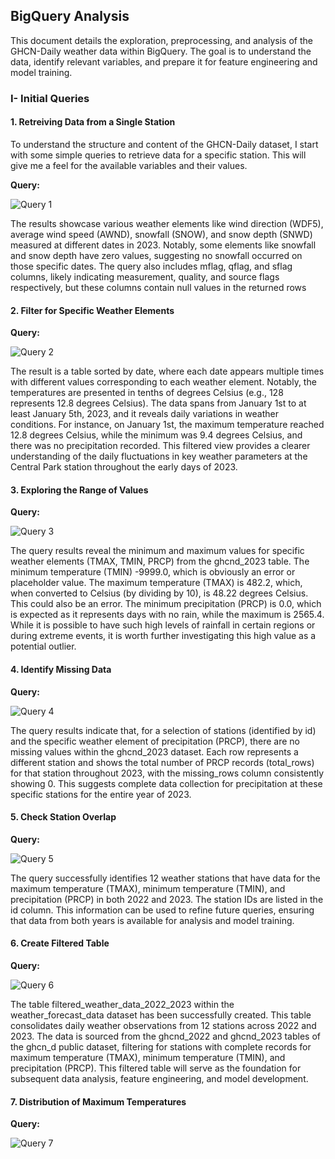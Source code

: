 ## BigQuery Analysis

This document details the exploration, preprocessing, and analysis of the GHCN-Daily weather data within BigQuery. The goal is to understand the data, identify relevant variables, and prepare it for feature engineering and model training.

### I- Initial Queries

#### 1. Retreiving Data from a Single Station

To understand the structure and content of the GHCN-Daily dataset, I start with some simple queries to retrieve data for a specific station. This will give me a feel for the available variables and their values.

**Query:**

![Query 1](BigQuery-images/Bq-1.png)

The results showcase various weather elements like wind direction (WDF5), average wind speed (AWND), snowfall (SNOW), and snow depth (SNWD) measured at different dates in 2023. Notably, some elements like snowfall and snow depth have zero values, suggesting no snowfall occurred on those specific dates. The query also includes mflag, qflag, and sflag columns, likely indicating measurement, quality, and source flags respectively, but these columns contain null values in the returned rows

#### 2. Filter for Specific Weather Elements

**Query:**

![Query 2](BigQuery-images/Bq-2.png)

The result is a table sorted by date, where each date appears multiple times with different values corresponding to each weather element. Notably, the temperatures are presented in tenths of degrees Celsius (e.g., 128 represents 12.8 degrees Celsius). The data spans from January 1st to at least January 5th, 2023, and it reveals daily variations in weather conditions. For instance, on January 1st, the maximum temperature reached 12.8 degrees Celsius, while the minimum was 9.4 degrees Celsius, and there was no precipitation recorded. This filtered view provides a clearer understanding of the daily fluctuations in key weather parameters at the Central Park station throughout the early days of 2023.

#### 3. Exploring the Range of Values

**Query:**

![Query 3](BigQuery-images/Bq-3.png)

The query results reveal the minimum and maximum values for specific weather elements (TMAX, TMIN, PRCP) from the ghcnd_2023 table. The minimum temperature (TMIN) -9999.0, which is obviously an error or placeholder value. The maximum temperature (TMAX) is 482.2, which, when converted to Celsius (by dividing by 10), is 48.22 degrees Celsius. This could also be an error. The minimum precipitation (PRCP) is 0.0, which is expected as it represents days with no rain, while the maximum is 2565.4. While it is possible to have such high levels of rainfall in certain regions or during extreme events, it is worth further investigating this high value as a potential outlier.

#### 4. Identify Missing Data

**Query:**

![Query 4](BigQuery-images/Bq-4.png)

The query results indicate that, for a selection of stations (identified by id) and the specific weather element of precipitation (PRCP), there are no missing values within the ghcnd_2023 dataset. Each row represents a different station and shows the total number of PRCP records (total_rows) for that station throughout 2023, with the missing_rows column consistently showing 0. This suggests complete data collection for precipitation at these specific stations for the entire year of 2023.

#### 5. Check Station Overlap

**Query:**

![Query 5](BigQuery-images/Bq-5.png)

The query successfully identifies 12 weather stations that have data for the maximum temperature (TMAX), minimum temperature (TMIN), and precipitation (PRCP) in both 2022 and 2023. The station IDs are listed in the id column. This information can be used to refine future queries, ensuring that data from both years is available for analysis and model training.

#### 6. Create Filtered Table 

**Query:**

![Query 6](BigQuery-images/Bq-6.png)

The table filtered_weather_data_2022_2023 within the weather_forecast_data dataset has been successfully created. This table consolidates daily weather observations from 12 stations across 2022 and 2023. The data is sourced from the ghcnd_2022 and ghcnd_2023 tables of the ghcn_d public dataset, filtering for stations with complete records for maximum temperature (TMAX), minimum temperature (TMIN), and precipitation (PRCP). This filtered table will serve as the foundation for subsequent data analysis, feature engineering, and model development.

#### 7. Distribution of Maximum Temperatures

**Query:**

![Query 7](BigQuery-images/Bq-7.png)

